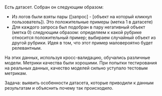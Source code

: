 Есть датасет.
Собран он следующим образом:

- Из логов были взяты пары ([запрос] - [объект на который кликнул пользователь]). Это положительные примеры (метка 1 в датасете)
- Для каждого запроса был подобран в пару негативный объект (метка 0) следующим образом: определяем к какой рубрике относится положительный пример; выбираем случайный объект из другой рубрики. Идея в том, что этот пример маловероятно будет релевантным.

На этих данных, используя кросс-валидацию, обучались различные модели. Метрики качества были хорошими.
При попытки тестирования на реальных данных, качество моделей сильно уступало тестовым метрикам.

Задача: выявить особенности датасета, которые приводили к данным результатам и объяснить почему так происходило.
